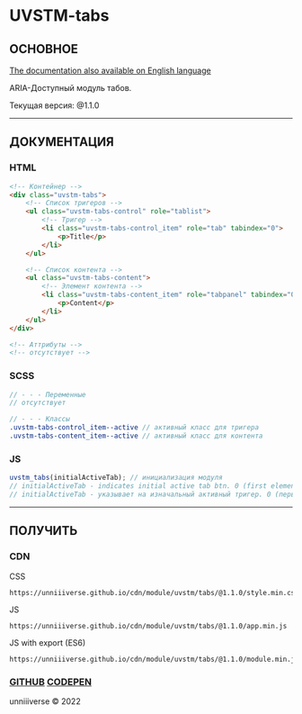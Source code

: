 # UVSTM-tabs
## ОСНОВНОЕ
[The documentation also available on English language](https://github.com/unniiiverse/uvstm-tabs/blob/main/README.md)

ARIA-Доступный модуль табов.

Текущая версия: @1.1.0

<hr>

## ДОКУМЕНТАЦИЯ
### HTML
```html
<!-- Контейнер -->
<div class="uvstm-tabs">
    <!-- Список тригеров -->
    <ul class="uvstm-tabs-control" role="tablist">
        <!-- Тригер -->
        <li class="uvstm-tabs-control_item" role="tab" tabindex="0">
            <p>Title</p>
        </li>
    </ul>

    <!-- Список контента -->
    <ul class="uvstm-tabs-content">
        <!-- Элемент контента -->
        <li class="uvstm-tabs-content_item" role="tabpanel" tabindex="0">
            <p>Content</p>
        </li>
    </ul>
</div>

<!-- Аттрибуты -->
<!-- отсутствует -->
```

### SCSS
```scss
// - - - Переменные
// отсутствует

// - - - Классы
.uvstm-tabs-control_item--active // активный класс для тригера
.uvstm-tabs-content_item--active // активный класс для контента
```

### JS
```js
uvstm_tabs(initialActiveTab); // инициализация модуля
// initialActiveTab - indicates initial active tab btn. 0 (first element) - default.
// initialActiveTab - указывает на изначальный активный тригер. 0 (первый элемент) - по умолначию.
```

<hr>

## ПОЛУЧИТЬ
### CDN

CSS
```
https://unniiiverse.github.io/cdn/module/uvstm/tabs/@1.1.0/style.min.css
```

JS
```
https://unniiiverse.github.io/cdn/module/uvstm/tabs/@1.1.0/app.min.js
```

JS with export (ES6)
```
https://unniiiverse.github.io/cdn/module/uvstm/tabs/@1.1.0/module.min.js
```

### [GITHUB](https://github.com/unniiiverse/uvstm-tabs) [CODEPEN](https://codepen.io/unniiiverse/pen/MWGpKaw)

unniiiverse ©️ 2022